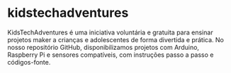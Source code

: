 # kidstechadventures
KidsTechAdventures é uma iniciativa voluntária e gratuita para ensinar projetos maker a crianças e adolescentes de forma divertida e prática. No nosso repositório GitHub, disponibilizamos projetos com Arduino, Raspberry Pi e sensores compatíveis, com instruções passo a passo e códigos-fonte.
